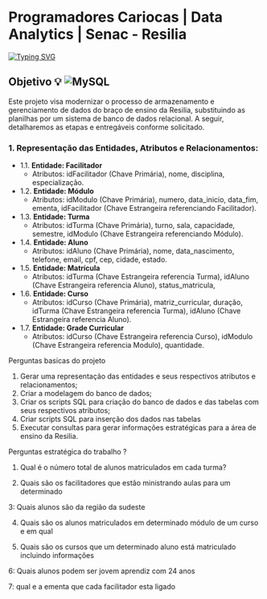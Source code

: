 #  Programadores Cariocas | Data Analytics | Senac - Resilia

<a href="https://git.io/typing-svg"><img src="https://readme-typing-svg.demolab.com?font=Fira+Code&weight=600&size=23&pause=1000&color=F2F71B&random=false&height=93&lines=Projeto+em+grupo+-+Modulo+2;Banco+de+dados+da+Resilia;Moderniza%C3%A7%C3%A3o+do+Processo+de+;Armazenamento+e+Gerenciamento" alt="Typing SVG" /></a> 

## Objetivo :bulb: ![MySQL](https://img.shields.io/badge/mysql-4479A1.svg?style=for-the-badge&logo=mysql&logoColor=white) 
Este projeto visa modernizar o processo de armazenamento e gerenciamento de dados do braço de ensino da Resilia, substituindo as planilhas por um sistema de banco de dados relacional. A seguir, detalharemos as etapas e entregáveis conforme solicitado.

### 1. Representação das Entidades, Atributos e Relacionamentos:
  - 1.1. **Entidade: Facilitador**
      - Atributos: idFacilitador (Chave Primária), nome, disciplina, especialização. <br>
  - 1.2. **Entidade: Módulo**
      - Atributos: idModulo (Chave Primária), numero, data_inicio, data_fim, ementa, idFacilitador (Chave Estrangeira referenciando Facilitador).<br>
  - 1.3. **Entidade: Turma**
      - Atributos: idTurma (Chave Primária), turno, sala, capacidade, semestre, idModulo (Chave Estrangeira referenciando Módulo).<br>
  - 1.4. **Entidade: Aluno**
      - Atributos: idAluno (Chave Primária), nome, data_nascimento, telefone, email, cpf, cep, cidade, estado.<br>
  - 1.5. **Entidade: Matrícula**
      - Atributos: idTurma (Chave Estrangeira referencia Turma), idAluno (Chave Estrangeira referencia Aluno), status_matricula, <br>
  - 1.6. **Entidade: Curso**
      - Atributos: idCurso (Chave Primária), matriz_curricular, duração, idTurma (Chave Estrangeira referencia Turma), idAluno (Chave Estrangeira referencia Aluno).<br>
  - 1.7. **Entidade: Grade Curricular**
      - Atributos: idCurso (Chave Estrangeira referencia Curso), idModulo (Chave Estrangeira referencia Modulo), quantidade.<br>      

Perguntas basicas do projeto

1. Gerar uma representação das entidades e seus respectivos atributos e relacionamentos;
2. Criar a modelagem do banco de dados;
3. Criar os scripts SQL para criação do banco de dados e das tabelas com seus respectivos
atributos;
4. Criar scripts SQL para inserção dos dados nas tabelas
5. Executar consultas para gerar informações estratégicas para a área de ensino da Resilia.

Perguntas estratégica do trabalho ?

1. Qual é o número total de alunos matriculados em cada turma?

2. Quais são os facilitadores que estão ministrando aulas para um determinado

3: Quais alunos são da região da sudeste

4. Quais são os alunos matriculados em determinado módulo de um curso e em qual 

5. Quais são os cursos que um determinado aluno está matriculado incluindo informações

6: Quais alunos podem ser jovem  aprendiz com 24 anos

7: qual e a ementa que cada facilitador esta ligado
